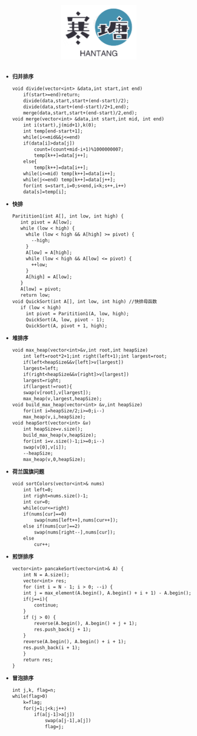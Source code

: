 <br>

<div align="center">
    <img src="logo.jpg" width="200px">
</div>

<br>

-	**归并排序**



		void divide(vector<int> &data,int start,int end)
		    if(start>=end)return;
		    divide(data,start,start+(end-start)/2);
		    divide(data,start+(end-start)/2+1,end);
		    merge(data,start,start+(end-start)/2,end);
		void merge(vector<int> &data,int start,int mid, int end)
		    int i(start),j(mid+1),k(0);
		    int temp[end-start+1];
		    while(i<=mid&&j<=end)
			if(data[i]>data[j])
			    count=(count+mid-i+1)%1000000007;
			    temp[k++]=data[j++];
			else{
			    temp[k++]=data[i++];
		    while(i<=mid) temp[k++]=data[i++];
		    while(j<=end) temp[k++]=data[j++];
		    for(int s=start,i=0;s<end,i<k;s++,i++)
			data[s]=temp[i];
-	**快排**


		Paritition1(int A[], int low, int high) {
		   int pivot = A[low];
		   while (low < high) {
		     while (low < high && A[high] >= pivot) {
		       --high;
		     }
		     A[low] = A[high];
		     while (low < high && A[low] <= pivot) {
		       ++low;
		     }
		     A[high] = A[low];
		   }
		   A[low] = pivot;
		   return low;
		void QuickSort(int A[], int low, int high) //快排母函数
		   if (low < high) 
		     int pivot = Paritition1(A, low, high);
		     QuickSort(A, low, pivot - 1);
		     QuickSort(A, pivot + 1, high);






-	**堆排序**



		void max_heap(vector<int>&v,int root,int heapSize)
		    int left=root*2+1;int right(left+1);int largest=root;
		    if(left<heapSize&&v[left]>v[largest])
			largest=left;
		    if(right<heapSize&&v[right]>v[largest])
			largest=right;
		    if(largest!=root){
			swap(v[root],v[largest]);
			max_heap(v,largest,heapSize);
		void build_max_heap(vector<int> &v,int heapSize)
		    for(int i=heapSize/2;i>=0;i--)
			max_heap(v,i,heapSize);
		void heapSort(vector<int> &v)
		    int heapSize=v.size();
		    build_max_heap(v,heapSize);
		    for(int i=v.size()-1;i>=0;i--)
			swap(v[0],v[i]);
			--heapSize;
			max_heap(v,0,heapSize);
-	**荷兰国旗问题**



		void sortColors(vector<int>& nums)
		    int left=0;
		    int right=nums.size()-1;
		    int cur=0;
		    while(cur<=right)
			if(nums[cur]==0)
			    swap(nums[left++],nums[cur++]);
			else if(nums[cur]==2)
			    swap(nums[right--],nums[cur]);
			else
			    cur++;
-	**煎饼排序**



		vector<int> pancakeSort(vector<int>& A) {
		    int N = A.size();
		    vector<int> res;
		    for (int i = N - 1; i > 0; --i) {
			int j = max_element(A.begin(), A.begin() + i + 1) - A.begin();
			if(j==i){
			    continue;
			}
			if (j > 0) {
			    reverse(A.begin(), A.begin() + j + 1);
			    res.push_back(j + 1);
			}
			reverse(A.begin(), A.begin() + i + 1);
			res.push_back(i + 1);
		    }
		    return res;
		}
-	**冒泡排序**



		int j,k, flag=n;
		while(flag>0)
			k=flag;
			for(j=1;j<k;j++)
				if(a[j-1]>a[j])
					swap(a[j-1],a[j])
					flag=j;

